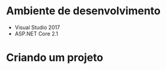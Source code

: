 # Ambiente de desenvolvimento

 - Visual Studio 2017
 - ASP.NET Core 2.1
 
 # Criando um projeto
 
 
